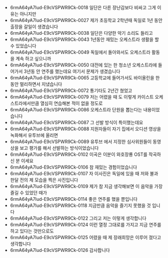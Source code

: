 - 6rmA64yA7Iud-E9cVSPWR9Ck-0018 일단은 다른 장난감보다 비싸고 그게 이유는 아니지만
- 6rmA64yA7Iud-E9cVSPWR9Ck-0027 제가 초등학교 2학년때 독일로 1년 동안 출장을 갈일이 생겼습니다
- 6rmA64yA7Iud-E9cVSPWR9Ck-0038 일단은 다양한 악기 소리도 들리고
- 6rmA64yA7Iud-E9cVSPWR9Ck-0043 1년동안 재밌는 오케스트라 생활을 할 수 있었습니다
- 6rmA64yA7Iud-E9cVSPWR9Ck-0049 독일에서 돌아와서도 오케스트라 활동을 계속 하고 싶으니까
- 6rmA64yA7Iud-E9cVSPWR9Ck-0050 대전에 있는 한 청소년 오케스트라에 들어가서 3년동 안 연주를 했는데요 여기서 문제가 생겼습니다
- 6rmA64yA7Iud-E9cVSPWR9Ck-0065 고등학교에 들어가서도 바이올린을 한동안 멀리하면서 지냈습니다
- 6rmA64yA7Iud-E9cVSPWR9Ck-0072 통기타도 2년간 쳤었고
- 6rmA64yA7Iud-E9cVSPWR9Ck-0079 저는 어렸을 때 도 이렇게 카이스트 오케스트라에서만큼 열심히 연습해본 적이 없을 정도로
- 6rmA64yA7Iud-E9cVSPWR9Ck-0086 오케스트라 단원을 뽑는다는 내용이었습니다
- 6rmA64yA7Iud-E9cVSPWR9Ck-0087 그 선발 방식이 특이했는데요
- 6rmA64yA7Iud-E9cVSPWR9Ck-0088 지원자들이 자기 집에서 오디션 영상을 녹화해서 유투브에 올리면
- 6rmA64yA7Iud-E9cVSPWR9Ck-0089 유투브 에서 지정한 심사위원들이 동영상을 보고 평가를 해서 선발하는 방식이었습니다
- 6rmA64yA7Iud-E9cVSPWR9Ck-0102 이곡은 이분이 와호장룡 OST를 작곡하신 분 이세요
- 6rmA64yA7Iud-E9cVSPWR9Ck-0106 참 재밌는 경험이었습니다
- 6rmA64yA7Iud-E9cVSPWR9Ck-0107 자 이사진은 독일에 있을 때 저와 불과 한달 전의 제 모습을 찍은 사진입니다
- 6rmA64yA7Iud-E9cVSPWR9Ck-0109 제가 참 지금 생각해보면 이 음악을 가장 즐길 수 있었던 때가
- 6rmA64yA7Iud-E9cVSPWR9Ck-0114 좋은 연주를 했을 뿐입니다
- 6rmA64yA7Iud-E9cVSPWR9Ck-0118 지금만큼 음악을 즐기지 못했을 것 입니다
- 6rmA64yA7Iud-E9cVSPWR9Ck-0122 그리고 저는 이렇게 생각합니다
- 6rmA64yA7Iud-E9cVSPWR9Ck-0124 이런 열정 그대로를 가지고 지금 연주를 하고 있다는 것만으로도
- 6rmA64yA7Iud-E9cVSPWR9Ck-0125 어렸을 때 제 장래희망은 이루어 졌다고 생각합니다
- 6rmA64yA7Iud-E9cVSPWR9Ck-0126 감사합니다

